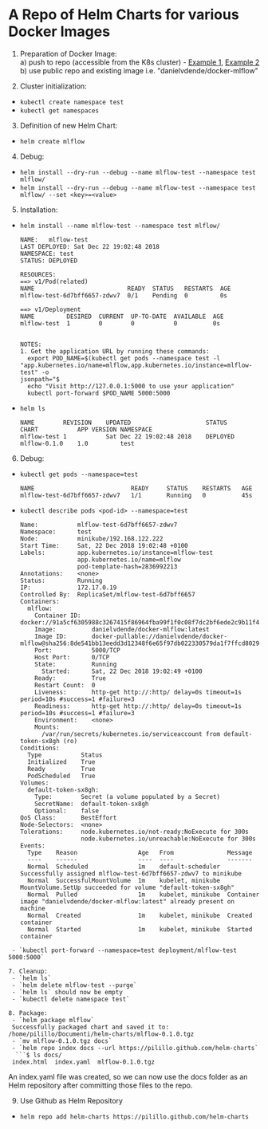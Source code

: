 # A Repo of Helm Charts for various Docker Images

1. Preparation of Docker Image:  
 a) push to repo (accessible from the K8s cluster) - [Example 
1](https://stackoverflow.com/questions/40600419/why-am-i-getting-an-errimagepull-error-in-this-kubernetes-deployment), [Example 
2](https://docs.bitnami.com/kubernetes/how-to/deploy-go-application-kubernetes-helm/)  
b) use public repo and existing image i.e. "danielvdende/docker-mlflow"

2. Cluster initialization:
 - `kubectl create namespace test`
 - `kubectl get namespaces`

3. Definition of new Helm Chart:
 - `helm create mlflow`

4. Debug:
 - `helm install --dry-run --debug --name mlflow-test --namespace test mlflow/`
 - `helm install --dry-run --debug --name mlflow-test --namespace test mlflow/ --set <key>=<value>`

5. Installation:
 - `helm install --name mlflow-test --namespace test mlflow/`
	```$ helm install --name mlflow-test --namespace test mlflow/
	NAME:   mlflow-test
	LAST DEPLOYED: Sat Dec 22 19:02:48 2018
	NAMESPACE: test
	STATUS: DEPLOYED

	RESOURCES:
	==> v1/Pod(related)
	NAME                          READY  STATUS   RESTARTS  AGE
	mlflow-test-6d7bff6657-zdwv7  0/1    Pending  0         0s

	==> v1/Deployment
	NAME         DESIRED  CURRENT  UP-TO-DATE  AVAILABLE  AGE
	mlflow-test  1        0        0           0          0s


	NOTES:
	1. Get the application URL by running these commands:
	  export POD_NAME=$(kubectl get pods --namespace test -l "app.kubernetes.io/name=mlflow,app.kubernetes.io/instance=mlflow-test" -o
	jsonpath="$
	  echo "Visit http://127.0.0.1:5000 to use your application"
	  kubectl port-forward $POD_NAME 5000:5000
	```

 - `helm ls`
	```$ helm ls
	NAME       	REVISION	UPDATED                 	STATUS  	CHART       	APP VERSION	NAMESPACE
	mlflow-test	1       	Sat Dec 22 19:02:48 2018	DEPLOYED	mlflow-0.1.0	1.0        	test
	```

6. Debug:
 - `kubectl get pods --namespace=test`
	```$ kubectl get pods --namespace=test
	NAME                           READY     STATUS    RESTARTS   AGE
	mlflow-test-6d7bff6657-zdwv7   1/1       Running   0          45s
	```
 - `kubectl describe pods <pod-id> --namespace=test`
	```$ kubectl describe pods mlflow-test-6d7bff6657-zdwv7 --namespace=test
	Name:           mlflow-test-6d7bff6657-zdwv7
	Namespace:      test
	Node:           minikube/192.168.122.222
	Start Time:     Sat, 22 Dec 2018 19:02:48 +0100
	Labels:         app.kubernetes.io/instance=mlflow-test
	                app.kubernetes.io/name=mlflow
	                pod-template-hash=2836992213
	Annotations:    <none>
	Status:         Running
	IP:             172.17.0.19
	Controlled By:  ReplicaSet/mlflow-test-6d7bff6657
	Containers:
	  mlflow:
	    Container ID:   docker://91a5cf6305988c3267415f86964fba99f1f0c08f7dc2bf6ede2c9b11f4133ba6
	    Image:          danielvdende/docker-mlflow:latest
	    Image ID:       docker-pullable://danielvdende/docker-mlflow@sha256:8de541bb13eedd3d12348f6e65f97db022330579da1f7ffcd80295e0983b0f9c
	    Port:           5000/TCP
	    Host Port:      0/TCP
	    State:          Running
	      Started:      Sat, 22 Dec 2018 19:02:49 +0100
	    Ready:          True
	    Restart Count:  0
	    Liveness:       http-get http://:http/ delay=0s timeout=1s period=10s #success=1 #failure=3
	    Readiness:      http-get http://:http/ delay=0s timeout=1s period=10s #success=1 #failure=3
	    Environment:    <none>
	    Mounts:
	      /var/run/secrets/kubernetes.io/serviceaccount from default-token-sx8gh (ro)
	Conditions:
	  Type           Status
	  Initialized    True
	  Ready          True
	  PodScheduled   True
	Volumes:
	  default-token-sx8gh:
	    Type:        Secret (a volume populated by a Secret)
	    SecretName:  default-token-sx8gh
	    Optional:    false
	QoS Class:       BestEffort
	Node-Selectors:  <none>
	Tolerations:     node.kubernetes.io/not-ready:NoExecute for 300s
	                 node.kubernetes.io/unreachable:NoExecute for 300s
	Events:
	  Type    Reason                 Age   From               Message
	  ----    ------                 ----  ----               -------
	  Normal  Scheduled              1m    default-scheduler  Successfully assigned mlflow-test-6d7bff6657-zdwv7 to minikube
	  Normal  SuccessfulMountVolume  1m    kubelet, minikube  MountVolume.SetUp succeeded for volume "default-token-sx8gh"
	  Normal  Pulled                 1m    kubelet, minikube  Container image "danielvdende/docker-mlflow:latest" already present on machine
	  Normal  Created                1m    kubelet, minikube  Created container
	  Normal  Started                1m    kubelet, minikube  Started container
```
 - `kubectl port-forward --namespace=test deployment/mlflow-test 5000:5000`

7. Cleanup:
 - `helm ls`
 - `helm delete mlflow-test --purge`
 - `helm ls` should now be empty
 - `kubectl delete namespace test`

8. Package:
 - `helm package mlflow`  
 Successfully packaged chart and saved it to: /home/pilillo/Documenti/helm-charts/mlflow-0.1.0.tgz
 - `mv mlflow-0.1.0.tgz docs`
 - `helm repo index docs --url https://pilillo.github.com/helm-charts`
  ```$ ls docs/
 index.html  index.yaml  mlflow-0.1.0.tgz
```
 An index.yaml file was created, so we can now use the docs folder as an Helm repository after committing those files to the repo.

9. Use Github as Helm Repository
 - `helm repo add helm-charts https://pilillo.github.com/helm-charts`
